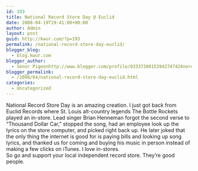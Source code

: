 ```yaml
---
id: 193
title: National Record Store Day @ Euclid
date: 2008-04-19T19:41:00+00:00
author: Admin
layout: post
guid: http://kwur.com/?p=193
permalink: /national-record-store-day-euclid/
blogger_blog:
  - blog.kwur.com
blogger_author:
  - Senor Pigeonhttp://www.blogger.com/profile/03337380153942747424noreply@blogger.com
blogger_permalink:
  - /2008/04/national-record-store-day-euclid.html
categories:
  - Uncategorized
---
```

<div class="pf-content">
  <p>
    National Record Store Day is an amazing creation. I just got back from Euclid Records where St. Louis alt-country legends The Bottle Rockets played an in-store. Lead singer Brian Henneman forgot the second verse to “Thousand Dollar Car,” stopped the song, had an employee look up the lyrics on the store computer, and picked right back up. He later joked that the only thing the internet is good for is paying bills and looking up song lyrics, and thanked us for coming and buying his music in person instead of making a few clicks on iTunes. I love in-stores. <br />So go and support your local independent record store. They’re good people.
  </p>
</div>